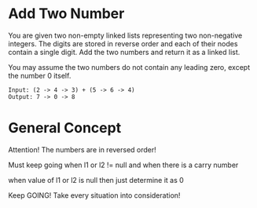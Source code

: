 # Add Two Number
You are given two non-empty linked lists representing two non-negative integers. The digits are stored in reverse order and each of their nodes contain a single digit. Add the two numbers and return it as a linked list.

You may assume the two numbers do not contain any leading zero, except the number 0 itself.
```
Input: (2 -> 4 -> 3) + (5 -> 6 -> 4)
Output: 7 -> 0 -> 8
```

# General Concept

Attention! The numbers are in reversed order!

Must keep going when l1 or l2 != null and when there is a carry number

when value of l1 or l2 is null then just determine it as 0

Keep GOING! Take every situation into consideration!
